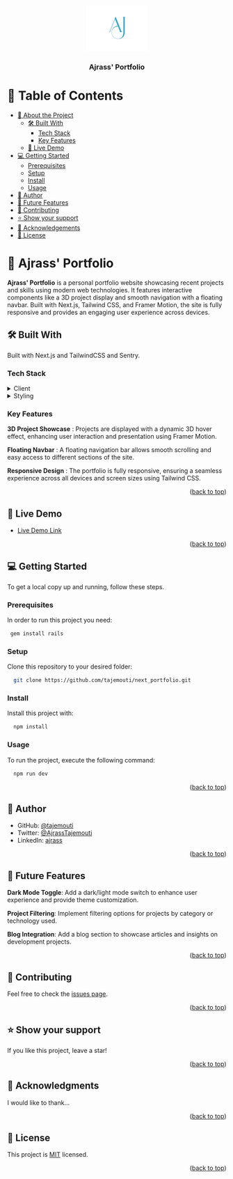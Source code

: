 <a name="readme-top"></a>

<div align="center">
  <img src="./logo.svg" alt="logo" width="140"  height="auto" />
  <br/>

  <h3><b>Ajrass' Portfolio</b></h3>

</div>

# 📗 Table of Contents

- [📖 About the Project](#about-project)
  - [🛠 Built With](#built-with)
    - [Tech Stack](#tech-stack)
    - [Key Features](#key-features)
  - [🚀 Live Demo](#live-demo)
- [💻 Getting Started](#getting-started)
  - [Prerequisites](#prerequisites)
  - [Setup](#setup)
  - [Install](#install)
  - [Usage](#usage)
- [👥 Author](#author)
- [🔭 Future Features](#future-features)
- [🤝 Contributing](#contributing)
- [⭐️ Show your support](#support)
- [🙏 Acknowledgements](#acknowledgements)
- [📝 License](#license)

# 📖 Ajrass' Portfolio <a name="about-project"></a>

**Ajrass' Portfolio** is a personal portfolio website showcasing recent projects and skills using modern web technologies. It features interactive components like a 3D project display and smooth navigation with a floating navbar. Built with Next.js, Tailwind CSS, and Framer Motion, the site is fully responsive and provides an engaging user experience across devices.

## 🛠 Built With <a name="built-with"></a>

Built with Next.js and TailwindCSS and Sentry.

### Tech Stack <a name="tech-stack"></a>

<details>
  <summary>Client</summary>
  <ul>
    <li><a href="https://nextjs.org/">React.js</a></li>
  </ul>
</details>

<details>
  <summary>Styling</summary>
  <ul>
    <li><a href="https://tailwindcss.com/">TailwindCSS</a></li>
  </ul>
</details>

### Key Features <a name="key-features"></a>

**3D Project Showcase** : Projects are displayed with a dynamic 3D hover effect, enhancing user interaction and presentation using Framer Motion.

**Floating Navbar** : A floating navigation bar allows smooth scrolling and easy access to different sections of the site.

**Responsive Design** : The portfolio is fully responsive, ensuring a seamless experience across all devices and screen sizes using Tailwind CSS.

<p align="right">(<a href="#readme-top">back to top</a>)</p>


## 🚀 Live Demo <a name="live-demo"></a>

- [Live Demo Link](https://google.com)

<p align="right">(<a href="#readme-top">back to top</a>)</p>


## 💻 Getting Started <a name="getting-started"></a>

To get a local copy up and running, follow these steps.

### Prerequisites

In order to run this project you need:

```sh
 gem install rails
```

### Setup

Clone this repository to your desired folder:

```sh
  git clone https://github.com/tajemouti/next_portfolio.git
```

### Install

Install this project with:

```sh
  npm install
```

### Usage

To run the project, execute the following command:

```sh
  npm run dev
```

<p align="right">(<a href="#readme-top">back to top</a>)</p>

## 👥 Author <a name="author"></a>

- GitHub: [@tajemouti](https://github.com/tajemouti)
- Twitter: [@AjrassTajemouti](https://twitter.com/AjrassTajemouti)
- LinkedIn: [ajrass](https://linkedin.com/in/ajrass)

<p align="right">(<a href="#readme-top">back to top</a>)</p>

## 🔭 Future Features <a name="future-features"></a>

**Dark Mode Toggle**: Add a dark/light mode switch to enhance user experience and provide theme customization.

**Project Filtering**: Implement filtering options for projects by category or technology used.

**Blog Integration**: Add a blog section to showcase articles and insights on development projects.

<p align="right">(<a href="#readme-top">back to top</a>)</p>

## 🤝 Contributing <a name="contributing"></a>

Feel free to check the [issues page](../../issues/).

<p align="right">(<a href="#readme-top">back to top</a>)</p>

## ⭐️ Show your support <a name="support"></a>

If you like this project, leave a star!

<p align="right">(<a href="#readme-top">back to top</a>)</p>

## 🙏 Acknowledgments <a name="acknowledgements"></a>

I would like to thank...

<p align="right">(<a href="#readme-top">back to top</a>)</p>

## 📝 License <a name="license"></a>

This project is [MIT](./LICENSE) licensed.

<p align="right">(<a href="#readme-top">back to top</a>)</p>